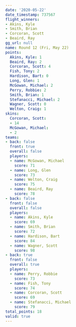 ```yaml
---
date: '2020-05-22'
date_timestamp: 737567
flight_winners:
- Akins, Kyle
- Smith, Brian
- Corcoran, Scott
- Beaird, Ray
gg_url: null
name: Round 12 (Fri, May 22)
points:
  Akins, Kyle: 1
  Beaird, Ray: 2
  Corcoran, Scott: 4
  Fish, Tony: 2
  Hardison, Bart: 0
  Long, Glen: 1
  McGowan, Michael: 2
  Perry, Robbie: 2
  Smith, Brian: 1
  Stefanacci, Michael: 2
  Wagner, Scott: 0
  Welton, Craig: 1
skins:
  Corcoran, Scott:
  - 14
  McGowan, Michael:
  - 2
teams:
- back: false
  front: true
  overall: false
  players:
  - name: McGowan, Michael
    score: 71
  - name: Long, Glen
    score: 73
  - name: Welton, Craig
    score: 75
  - name: Beaird, Ray
    score: 78
- back: false
  front: false
  overall: false
  players:
  - name: Akins, Kyle
    score: 69
  - name: Smith, Brian
    score: 72
  - name: Hardison, Bart
    score: 84
  - name: Wagner, Scott
    score: 98
- back: true
  front: false
  overall: true
  players:
  - name: Perry, Robbie
    score: 73
  - name: Fish, Tony
    score: 74
  - name: Corcoran, Scott
    score: 69
  - name: Stefanacci, Michael
    score: 79
total_points: 18
valid: true
---
```

